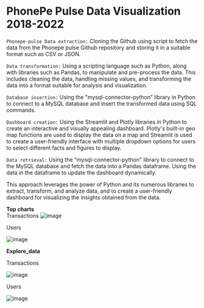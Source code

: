 # PhonePe Pulse Data Visualization 2018-2022

`Phonepe-pulse Data extraction:` Cloning the Github using script to fetch the data from the Phonepe pulse Github repository and storing it in a suitable format such as CSV or JSON.

`Data transformation:` Using a scripting language such as Python, along with libraries such as Pandas, to manipulate and pre-process the data. This includes cleaning the data, handling missing values, and transforming the data into a format suitable for analysis and visualization.

`Database insertion:` Using the "mysql-connector-python" library in Python to connect to a MySQL database and insert the transformed data using SQL commands.

`Dashboard creation:` Using the Streamlit and Plotly libraries in Python to create an interactive and visually appealing dashboard. Plotly's built-in geo map functions are used to display the data on a map and Streamlit is used to create a user-friendly interface with multiple dropdown options for users to select different facts and figures to display.

`Data retrieval:` Using the "mysql-connector-python" library to connect to the MySQL database and fetch the data into a Pandas dataframe. Using the data in the dataframe to update the dashboard dynamically.

This approach leverages the power of Python and its numerous libraries to extract, transform, and analyze data, and to create a user-friendly dashboard for visualizing the insights obtained from the data.

**Top charts**  
Transactions
![image](https://github.com/KarthikeyanAlagesan/phonepepulse/assets/137781936/beb73dde-0305-4a10-b721-ad4445ed9cfe)



Users

![image](https://github.com/KarthikeyanAlagesan/phonepepulse/assets/137781936/41bcf94f-dc52-43a3-a7ca-8c0927baa0f1)


**Explore_data**

Transactions

![image](https://github.com/KarthikeyanAlagesan/phonepepulse/assets/137781936/375ac522-39f2-4ae6-891f-66cfbfd72472)


Users

![image](https://github.com/KarthikeyanAlagesan/phonepepulse/assets/137781936/9e138862-929f-42be-ae4f-b6ec6394ffae)






